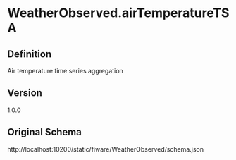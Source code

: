 # WeatherObserved.airTemperatureTSA

## Definition
Air temperature time series aggregation

## Version
1.0.0

## Original Schema
http://localhost:10200/static/fiware/WeatherObserved/schema.json
